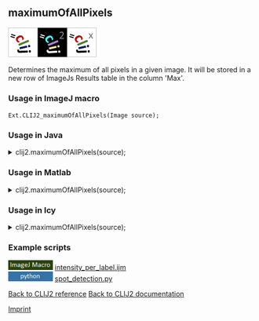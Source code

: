 ## maximumOfAllPixels
<img src="images/mini_clij1_logo.png"/><img src="images/mini_clij2_logo.png"/><img src="images/mini_clijx_logo.png"/>

Determines the maximum of all pixels in a given image. It will be stored in a new row of ImageJs
Results table in the column 'Max'.

### Usage in ImageJ macro
```
Ext.CLIJ2_maximumOfAllPixels(Image source);
```




### Usage in Java


<details>

<summary>
clij2.maximumOfAllPixels(source);
</summary>
<pre class="highlight">// init CLIJ and GPU
import net.haesleinhuepf.clij2.CLIJ2;
import net.haesleinhuepf.clij.clearcl.ClearCLBuffer;
CLIJ2 clij2 = CLIJ2.getInstance();

// get input parameters
ClearCLBuffer source = clij2.push(sourceImagePlus);
</pre>

<pre class="highlight">
// Execute operation on GPU
double resultMaximumOfAllPixels = clij2.maximumOfAllPixels(source);
</pre>

<pre class="highlight">
//show result
System.out.println(resultMaximumOfAllPixels);

// cleanup memory on GPU
clij2.release(source);
</pre>

</details>





### Usage in Matlab


<details>

<summary>
clij2.maximumOfAllPixels(source);
</summary>
<pre class="highlight">% init CLIJ and GPU
clij2 = init_clatlab();

% get input parameters
source = clij2.pushMat(source_matrix);
</pre>

<pre class="highlight">
% Execute operation on GPU
double resultMaximumOfAllPixels = clij2.maximumOfAllPixels(source);
</pre>

<pre class="highlight">
% show result
System.out.println(resultMaximumOfAllPixels);

% cleanup memory on GPU
clij2.release(source);
</pre>

</details>





### Usage in Icy


<details>

<summary>
clij2.maximumOfAllPixels(source);
</summary>
<pre class="highlight">// init CLIJ and GPU
importClass(net.haesleinhuepf.clicy.CLICY);
importClass(Packages.icy.main.Icy);

clij2 = CLICY.getInstance();

// get input parameters
source_sequence = getSequence();
source = clij2.pushSequence(source_sequence);
</pre>

<pre class="highlight">
// Execute operation on GPU
double resultMaximumOfAllPixels = clij2.maximumOfAllPixels(source);
</pre>

<pre class="highlight">
// show result
System.out.println(resultMaximumOfAllPixels);

// cleanup memory on GPU
clij2.release(source);
</pre>

</details>





### Example scripts
<a href="https://github.com/clij/clij2-docs/blob/master/src/main/macro/intensity_per_label.ijm"><img src="images/language_macro.png" height="20"/></a> [intensity_per_label.ijm](https://github.com/clij/clij2-docs/blob/master/src/main/macro/intensity_per_label.ijm)  
<a href="https://github.com/clij/clijpy/blob/master/python/spot_detection.py"><img src="images/language_python.png" height="20"/></a> [spot_detection.py](https://github.com/clij/clijpy/blob/master/python/spot_detection.py)  


[Back to CLIJ2 reference](https://clij.github.io/clij2-docs/reference)
[Back to CLIJ2 documentation](https://clij.github.io/clij2-docs)

[Imprint](https://clij.github.io/imprint)
